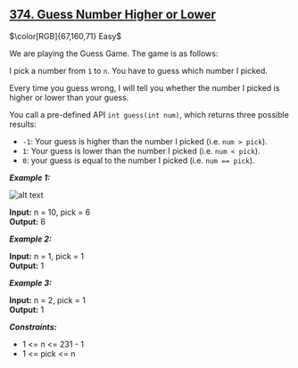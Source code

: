 ## [374. Guess Number Higher or Lower](https://leetcode.com/problems/guess-number-higher-or-lower/)

$\color[RGB]{67,160,71} Easy$

We are playing the Guess Game. The game is as follows:

I pick a number from ```1``` to ```n```. You have to guess which number I picked.

Every time you guess wrong, I will tell you whether the number I picked is higher or lower than your guess.

You call a pre-defined API ```int guess(int num)```, which returns three possible results:

- ```-1```: Your guess is higher than the number I picked (i.e. ```num > pick```).
- ```1```: Your guess is lower than the number I picked (i.e. ```num < pick```).
- ```0```: your guess is equal to the number I picked (i.e. ```num == pick```).

***Example 1:***

![alt text](https://assets.leetcode.com/uploads/2021/01/14/complete.jpg)

<strong>Input:</strong> n = 10, pick = 6<br>
<strong>Output:</strong> 6<br>

***Example 2:***

<strong>Input:</strong> n = 1, pick = 1<br>
<strong>Output:</strong> 1<br>

***Example 3:***

<strong>Input:</strong> n = 2, pick = 1<br>
<strong>Output:</strong> 1<br>


***Constraints:***

- 1 <= n <= 231 - 1
- 1 <= pick <= n